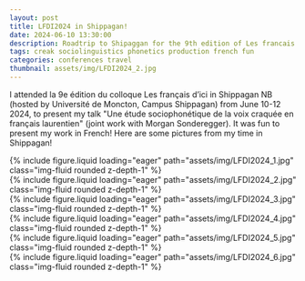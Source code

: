 ```yaml
---
layout: post
title: LFDI2024 in Shippagan!
date: 2024-06-10 13:30:00
description: Roadtrip to Shipaggan for the 9th edition of Les francais d'ici (2024)
tags: creak sociolinguistics phonetics production french fun
categories: conferences travel
thumbnail: assets/img/LFDI2024_2.jpg
---
```


I attended la 9e édition du colloque Les français d’ici in Shippagan NB (hosted by Université de Moncton, Campus Shippagan) from June 10-12 2024, to present my talk "Une étude sociophonétique de la voix craquée en français laurentien" (joint work with Morgan Sonderegger). It was fun to present my work in French! Here are some pictures from my time in Shippagan!

<div class="row mt-3">
    <div class="col-sm mt-3 mt-md-0">
        {% include figure.liquid loading="eager" path="assets/img/LFDI2024_1.jpg" class="img-fluid rounded z-depth-1" %}
    </div>
    <div class="col-sm mt-3 mt-md-0">
        {% include figure.liquid loading="eager" path="assets/img/LFDI2024_2.jpg" class="img-fluid rounded z-depth-1" %}
    </div>
    <div class="col-sm mt-3 mt-md-0">
        {% include figure.liquid loading="eager" path="assets/img/LFDI2024_3.jpg" class="img-fluid rounded z-depth-1" %}
    </div>
</div>  
  
<div class="row mt-3">
    <div class="col-sm mt-3 mt-md-0">
        {% include figure.liquid loading="eager" path="assets/img/LFDI2024_4.jpg" class="img-fluid rounded z-depth-1" %}
    </div>
    <div class="col-sm mt-3 mt-md-0">
        {% include figure.liquid loading="eager" path="assets/img/LFDI2024_5.jpg" class="img-fluid rounded z-depth-1" %}
    </div>
    <div class="col-sm mt-3 mt-md-0">
        {% include figure.liquid loading="eager" path="assets/img/LFDI2024_6.jpg" class="img-fluid rounded z-depth-1" %}
    </div>
</div>

